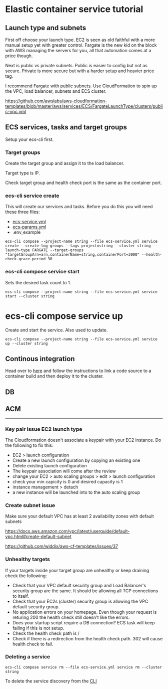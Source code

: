# Elastic container service tutorial

## Launch type and subnets
First off choose your launch type. EC2 is seen as old faithful with a more manual setup yet with greater control. Fargate is the new kid on the block with AWS managing the servers for you, all that automation comes at a price though.

Next is public vs private subnets. Public is easier to config but not as secure. Private is more secure but with a harder setup and heavier price tag.

I recommend Fargate with public subnets. Use CloudFormation to spin up the VPC, load balancer, subnets and ECS cluster.

https://github.com/awslabs/aws-cloudformation-templates/blob/master/aws/services/ECS/FargateLaunchType/clusters/public-vpc.yml

## ECS services, tasks and target groups
Setup your ecs-cli first.

### Target groups
Create the target group and assign it to the load balancer.

Target type is IP.

Check target group and health check port is the same as the container port. 

### ecs-cli service create
This will create our services and tasks. Before you do this you will need these three files:

- [ecs-service.yml](aws-ecs-service.yml)
- [ecs-params.yml](aws-ecs-params.yml)
- .env_example

`ecs-cli compose --project-name string --file ecs-service.yml service create --create-log-groups --tags project=string --cluster string --launch-type FARGATE --target-groups "targetGroupArn=arn,containerName=string,containerPort=3000" --health-check-grace-period 30`

### ecs-cli compose service start 
Sets the desired task count to 1.

`ecs-cli compose --project-name string --file ecs-service.yml service start --cluster string`

# ecs-cli compose service up 
Create and start the service. Also used to update.

`ecs-cli compose --project-name string --file ecs-service.yml service up --cluster string`

## Continous integration

Head over to [here](aws-ci.md) and follow the instructions to link a code source to a container build and then deploy it to the cluster.

## DB

## ACM

---

### Key pair issue EC2 launch type
The Cloudformation doesn't associate a keypair with your EC2 instance. Do the following to fix this:

- EC2 > launch configuration
- Create a new launch configuration by copying an existing one
- Delete existing launch configuration
- The keypair association will come after the review
- change your EC2 > auto scaling groups > edit > launch configuration
- check your min capicity is 0 and desired capacity is 1
- instance management > detach
- a new instance will be launched into to the auto scaling group

### Create subnet issue
Make sure your default VPC has at least 2 availability zones with default subnets

https://docs.aws.amazon.com/vpc/latest/userguide/default-vpc.html#create-default-subnet

https://github.com/widdix/aws-cf-templates/issues/37

### Unhealthy targets

If your targets inside your target group are unhealthy or keep draining check the following:

- Check that your VPC default security group and Load Balancer's security group are the same. It should be allowing all TCP connections to itself.
- Check that your EC2s (cluster) security group is allowing the VPC default security group.
- No application errors on your homepage. Even though your request is returing 200 the health check still doesn't like the errors.
- Does your startup script require a DB connection? ECS task will keep failing if this is not setup.
- Check the health check path is /
- Check if there is a redirection from the health check path. 302 will cause health check to fail.

### Deleting a service 
`ecs-cli compose service rm --file ecs-service.yml service rm --cluster string`

To delete the service discovery from the [CLI](https://stackoverflow.com/questions/53370256/aws-creation-failed-service-already-exists-service-awsservicediscovery-stat)
